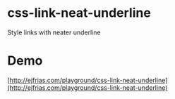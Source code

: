 # css-link-neat-underline
Style links with neater underline

# Demo
[http://ejfrias.com/playground/css-link-neat-underline](http://ejfrias.com/playground/css-link-neat-underline)
